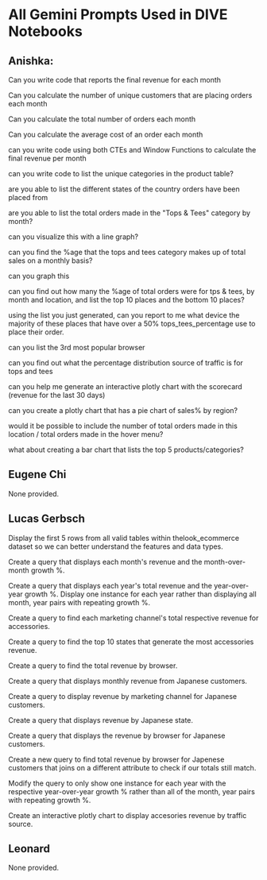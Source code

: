 # All Gemini Prompts Used in DIVE Notebooks

## Anishka:
Can you write code that reports the final revenue for each month  

Can you calculate the number of unique customers that are placing orders each month

Can you calculate the total number of orders each month

Can you calculate the average cost of an order each month

can you write code using both CTEs and Window Functions to calculate the final revenue per month

can you write code to list the unique categories in the product table?

are you able to list the different states of the country orders have been placed from

are you able to list the total orders made in the "Tops & Tees" category by month?

can you visualize this with a line graph?

can you find the %age that the tops and tees category makes up of total sales on a monthly basis?

can you graph this

can you find out how many the %age of total orders were for tps & tees, by month and location, and list the top 10 places and the bottom 10 places?

using the list you just generated, can you report to me what device the majority of these places that have over a 50% tops_tees_percentage use to place their order.

can you list the 3rd most popular browser

can you find out what the percentage distribution source of traffic is for tops and tees

can you help me generate an interactive plotly chart with the scorecard (revenue for the last 30 days)

can you create a plotly chart that has a pie chart of sales% by region?

would it be possible to include the number of total orders made in this location / total orders made in the hover menu?

what about creating a bar chart that lists the top 5 products/categories?

## Eugene Chi
None provided.

## Lucas Gerbsch
Display the first 5 rows from all valid tables within thelook_ecommerce dataset so we can better understand the features and data types.

Create a query that displays each month's revenue and the month-over-month growth %.

Create a query that displays each year's total revenue and the year-over-year growth %. Display one instance for each year rather than displaying all month, year pairs with repeating growth %.

Create a query to find each marketing channel's total respective revenue for accessories.

Create a query to find the top 10 states that generate the most accessories revenue.

Create a query to find the total revenue by browser.

Create a query that displays monthly revenue from Japanese customers.

Create a query to display revenue by marketing channel for Japanese customers.

Create a query that displays revenue by Japanese state.

Create a query that displays the revenue by browser for Japanese customers.

Create a new query to find total revenue by browser for Japenese customers that joins on a different attribute to check if our totals still match.

Modify the query to only show one instance for each year with the respective year-over-year growth % rather than all of the month, year pairs with repeating growth %.

Create an interactive plotly chart to display accesories revenue by traffic source.

## Leonard
None provided.
